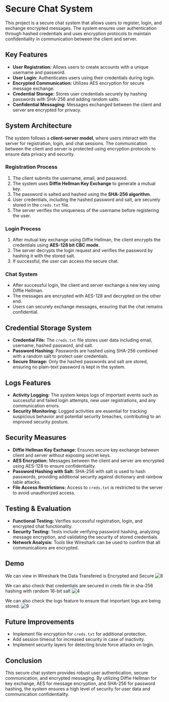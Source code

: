 # Secure Chat System

This project is a secure chat system that allows users to register, login, and exchange encrypted messages. The system ensures user authentication through hashed credentials and uses encryption protocols to maintain confidentiality in communication between the client and server.

## Key Features
- **User Registration:** Allows users to create accounts with a unique username and password.
- **User Login:** Authenticates users using their credentials during login.
- **Encrypted Communication:** Utilizes AES encryption for secure message exchange.
- **Credential Storage:** Stores user credentials securely by hashing passwords with SHA-256 and adding random salts.
- **Confidential Messaging:** Messages exchanged between the client and server are encrypted for privacy.

## System Architecture
The system follows a **client-server model**, where users interact with the server for registration, login, and chat sessions. The communication between the client and server is protected using encryption protocols to ensure data privacy and security.

### Registration Process
1. The client submits the username, email, and password.
2. The system uses **Diffie Hellman Key Exchange** to generate a mutual key.
3. The password is salted and hashed using the **SHA-256 algorithm**.
4. User credentials, including the hashed password and salt, are securely stored in the `creds.txt` file.
5. The server verifies the uniqueness of the username before registering the user.

### Login Process
1. After mutual key exchange using Diffie Hellman, the client encrypts the credentials using **AES-128 bit CBC mode**.
2. The server decrypts the login request and verifies the password by hashing it with the stored salt.
3. If successful, the user can access the secure chat.

### Chat System
- After successful login, the client and server exchange a new key using Diffie Hellman.
- The messages are encrypted with AES-128 and decrypted on the other end.
- Users can securely exchange messages, ensuring that the chat remains confidential.

## Credential Storage System
- **Credential File:** The `creds.txt` file stores user data including email, username, hashed password, and salt.
- **Password Hashing:** Passwords are hashed using SHA-256 combined with a random salt to protect user credentials.
- **Secure Storage:** Only the hashed passwords and salt are stored, ensuring no plain-text password is kept in the system.

## Logs Features
- **Activity Logging:** The system keeps logs of important events such as successful and failed login attempts, new user registrations, and any communication errors.
- **Security Monitoring:** Logged activities are essential for tracking suspicious behavior and potential security breaches, contributing to an improved security posture.

## Security Measures
- **Diffie Hellman Key Exchange:** Ensures secure key exchange between client and server without exposing secret keys.
- **AES Encryption:** Messages between the client and server are encrypted using AES-128 to ensure confidentiality.
- **Password Hashing with Salt:** SHA-256 with salt is used to hash passwords, providing additional security against dictionary and rainbow table attacks.
- **File Access Restrictions:** Access to `creds.txt` is restricted to the server to avoid unauthorized access.

## Testing & Evaluation
- **Functional Testing:** Verifies successful registration, login, and encrypted chat functionality.
- **Security Testing:** Tests include verifying password hashing, analyzing message encryption, and validating the security of stored credentials.
- **Network Analysis:** Tools like Wireshark can be used to confirm that all communications are encrypted.

## Demo
We can view in Wireshark the Data Transfered is Encrypted and Secure
![8](https://github.com/user-attachments/assets/c1219fd2-8f61-4814-a2f9-ac9125de504f)

We can also check that credentials are secured in creds file in sha-256 hashing with random 16-bit salt
![4](https://github.com/user-attachments/assets/1d0da74a-aaf1-4671-a175-7cd0fa756877)

We can also check the logs feature to ensure that important logs are being stored.
![9](https://github.com/user-attachments/assets/2d9a90b5-4ade-4355-9aa8-7f2696702364)




## Future Improvements
- Implement file encryption for `creds.txt` for additional protection.
- Add session timeout for increased security in case of inactivity.
- Implement security layers for detecting brute force attacks on login.

## Conclusion
This secure chat system provides robust user authentication, secure communication, and encrypted messaging. By utilizing Diffie Hellman for key exchange, AES for message encryption, and SHA-256 for password hashing, the system ensures a high level of security for user data and communication confidentiality.

